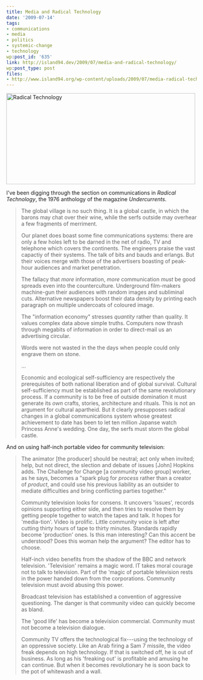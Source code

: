 ```yaml
---
title: Media and Radical Technology
date: '2009-07-14'
tags:
- communications
- media
- politics
- systemic-change
- technology
wp:post_id: '635'
link: http://island94.dev/2009/07/media-and-radical-technology/
wp:post_type: post
files:
- http://www.island94.org/wp-content/uploads/2009/07/media-radical-technology-500x241.png
---
```


<img class="aligncenter size-medium wp-image-637" title="Radical Technology" src="http://www.island94.org/wp-content/uploads/2009/07/media-radical-technology-500x241.png" alt="Radical Technology" width="500" height="241" />

I've been digging through the section on communications in <em>Radical Technology</em>, the 1976 anthology of the magazine <em>Undercurrents</em>.
<blockquote>The global village is no such thing. It is a global castle, in which the barons may chat over their wine, while the serfs outside may overhear a few fragments of merriment.

Our planet does boast some fine communications systems: there are only a few holes left to be darned in the net of radio, TV and telephone which covers the continents. The engineers praise the vast capactiy of their systems. The talk of bits and bauds and erlangs. But their voices merge with those of the advertisers boasting of peak-hour audiences and market penetration.

The fallacy that <em>more</em> information, <em>more</em> communication <em>must</em> be good spreads even into the counterculture. Underground film-makers machine-gun their audiences with random images and subliminal cuts. Alternative newspapers boost their data density by printing each paragraph on multiple undercoats of coloured image.

The "information economy" stresses <em>quantity</em> rather than quality. It values complex data above simple truths. Computers now thrash through megabits of information in order to direct-mail us an advertising circular.

Words were not wasted in the the days when people could only engrave them on stone.

...

Economic and ecological self-sufficiency are respectively the prerequisites of both national liberation and of global survival. Cultural self-sufficiency must be established as part of the same revolutionary process. If a community is to be free of outside domination it must generate its <em>own</em> crafts, stories, architecture and rituals. This is not an argument for cultural apartheid. But it clearly presupposes radical changes in a global communications system whose greatest achievement to date has been to let ten million Japanse watch Princess Anne's wedding. One day, the serfs must storm the global castle.</blockquote>
And on using half-inch portable video for community television:
<blockquote>The animator [the producer] should be neutral; act only when invited; help, but not direct, the slection and debate of issues [John] Hopkins adds. The Challenge for Change [a community video group] worker, as he says, becomes a "spark plug for <em>process</em> rather than a creator of <em>product</em>, and could use his previous liability as an outsider to mediate difficulties and bring conflicting parties together."

Community television looks for consens. It uncovers 'issues', records opinions supporting either side, and then tries to resolve them by getting people together to watch the tapes and talk. It hopes for 'media-tion'.
Video is prolific. Little community voice is left after cutting thirty hours of tape to thirty minutes. Standards rapidly become 'production' ones. Is this man interesting? Can this accent be understood? Does this woman help the argument? The editor has to choose.

Half-inch video benefits from the shadow of the BBC and network television. 'Television' remains a magic word. IT takes moral courage not to talk to television. Part of the 'magic of portable television rests in the power handed down from the corporations. Community television must avoid abusing this power.

Broadcast television has established a convention of aggressive questioning. The danger is that community video can quickly become as bland.

The 'good life' has become a television commercial. Community must not become a television dialogue.

Community TV offers the technological fix---using the technology of an oppressive society. Like an Arab firing a Sam 7 missile, the video freak depends on high technology. If that is switched off, he is out of business. As long as his 'freaking out' is profitable and amusing he can continue. But when it becomes revolutionary he is soon back to the pot of whitewash and a wall.</blockquote>
